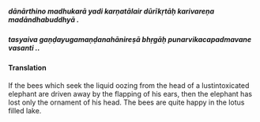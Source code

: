 ##### dānārthino madhukarā yadi karṇatālair dūrīkṛtāḥ karivareṇa madāndhabuddhyā .
##### tasyaiva gaṇḍayugamaṇḍanahānireṣā bhṛgāḥ punarvikacapadmavane vasanti ..

#### Translation

If the bees which seek the liquid oozing from the head of a lustintoxicated elephant are driven away by the flapping of his ears, then the elephant has lost only the ornament of his head. The bees are quite happy in the lotus filled lake.